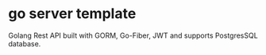 # go server template

Golang Rest API built with GORM, Go-Fiber, JWT and supports PostgresSQL database.
